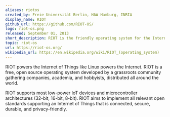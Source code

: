 ```yaml
---
aliases: riotos
created_by: Freie Universität Berlin, HAW Hamburg, INRIA
display_name: RIOT
github_url: https://github.com/RIOT-OS/
logo: riot-os.png
released: September 01, 2013
short_description: RIOT is the friendly operating system for the Internet of Things.
topic: riot-os
url: https://riot-os.org/
wikipedia_url: https://en.wikipedia.org/wiki/RIOT_(operating_system)
---
```

RIOT powers the Internet of Things like Linux powers the Internet. RIOT is a free, open source operating system developed by a grassroots community gathering companies, academia, and hobbyists, distributed all around the world.

RIOT supports most low-power IoT devices and microcontroller architectures (32-bit, 16-bit, 8-bit). RIOT aims to implement all relevant open standards supporting an Internet of Things that is connected, secure, durable, and privacy-friendly.
